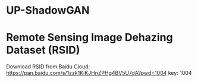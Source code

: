 # UP-ShadowGAN

# Remote Sensing Image Dehazing Dataset (RSID)
Download RSID from Baidu Cloud: https://pan.baidu.com/s/1zzk1KiKJHnZPHg4BV5U7dA?pwd=1004 key: 1004
